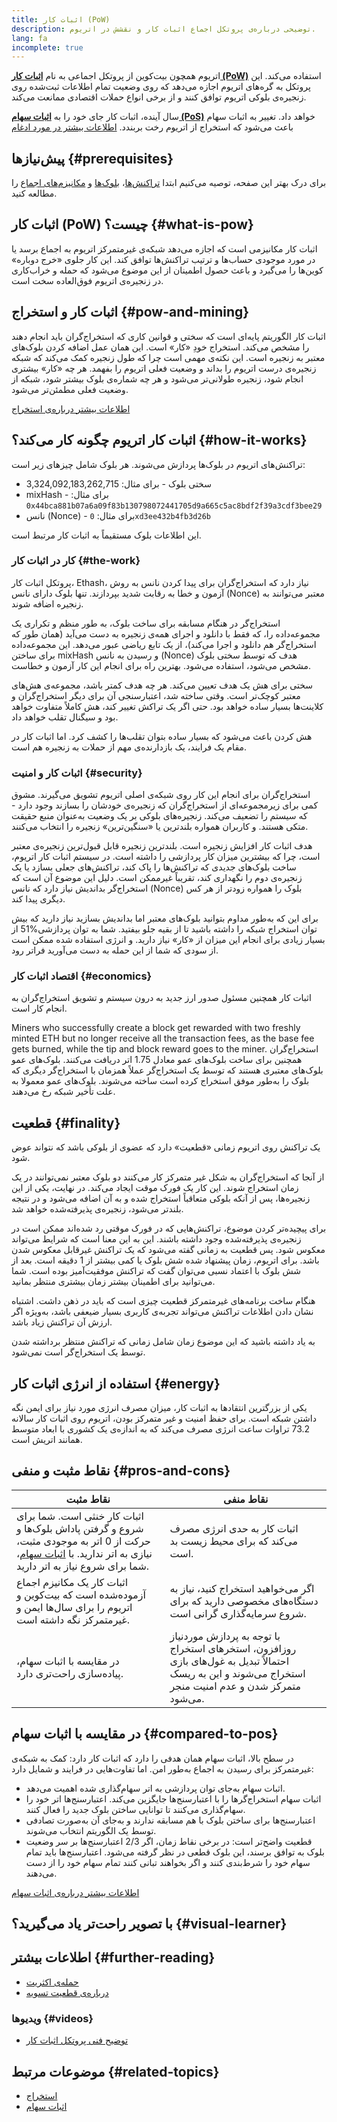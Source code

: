 ```yaml
---
title: اثبات کار (PoW)
description: توضیحی درباره‌ی پروتکل اجماع اثبات کار و نقشش در اتریوم.
lang: fa
incomplete: true
---
```


اتریوم همچون بیت‌کوین از پروتکل اجماعی به نام **[اثبات کار (PoW)](https://wikipedia.org/wiki/Proof_of_work)** استفاده می‌کند. این پروتکل به گره‌های اتریوم اجازه می‌دهد که روی وضعیت تمام اطلاعات ثبت‌شده روی زنجیره‌ی بلوکی اتریوم توافق کنند و از برخی انواع حملات اقتصادی ممانعت می‌کند.

سال آینده،‌ اثبات کار جای خود را به **[اثبات سهام (PoS)](/developers/docs/consensus-mechanisms/pos)** خواهد داد. تغییر به اثبات سهام باعث می‌شود که استخراج از اتریوم رخت بربندد. [اطلاعات بیشتر در مورد ادغام](/roadmap/merge/)

## پیش‌نیازها {#prerequisites}

برای درک بهتر این صفحه، توصیه می‌کنیم ابتدا [تراکنش‌ها](/developers/docs/transactions/)‏، [بلوک‌ها](/developers/docs/blocks/) و [مکانیزم‌های اجماع](/developers/docs/consensus-mechanisms/) را مطالعه کنید.

## اثبات کار (PoW) چیست؟ {#what-is-pow}

اثبات کار مکانیزمی است که اجازه می‌دهد شبکه‌ی غیرمتمرکز اتریوم به اجماع برسد یا در مورد موجودی حساب‌ها و ترتیب تراکنش‌ها توافق کند. این کار جلوی «خرج دوباره» کوین‌ها را می‌گیرد و باعث حصول اطمینان از این موضوع می‌شود که حمله و خراب‌کاری در زنجیره‌ی اتریوم فوق‌العاده سخت است.

## اثبات کار و استخراج {#pow-and-mining}

اثبات کار الگوریتم پایه‌ای است که سختی و قوانین کاری که استخراج‌گران باید انجام دهند را مشخص می‌کند. استخراج خودِ «کار» است. این همان عمل اضافه کردن بلوک‌های معتبر به زنجیره است. این نکته‌ی مهمی است چرا که طول زنجیره‌ کمک می‌کند که شبکه زنجیره‌ی درست اتریوم را بداند و وضعیت فعلی اتریوم را بفهمد. هر چه «کار» بیشتری انجام شود، زنجیره طولانی‌تر می‌شود و هر چه شماره‌ی بلوک بیشتر شود، شبکه از وضعیت فعلی مطمئن‌تر می‌شود.

[اطلاعات بیشتر درباره‌ی استخراج](/developers/docs/consensus-mechanisms/pow/mining/)

## اثبات کار اتریوم چگونه کار می‌کند؟ {#how-it-works}

تراکنش‌های اتریوم در بلوک‌ها پردازش می‌شوند. هر بلوک شامل چیزهای زیر است:

- سختی بلوک - برای مثال: 3,324,092,183,262,715
- mixHash - برای مثال: <span class="long-ethereum-address">`0x44bca881b07a6a09f83b130798072441705d9a665c5ac8bdf2f39a3cdf3bee29`</span>
- نانس (Nonce) - برای مثال: `0xd3ee432b4fb3d26b`

این اطلاعات بلوک مستقیماً به اثبات کار مرتبط است.

### کار در اثبات کار {#the-work}

پروتکل اثبات کار، Ethash، نیاز دارد که استخراج‌گران برای پیدا کردن نانس به روش آزمون و خطا به رقابت شدید بپردازند. تنها بلوک دارای نانس (Nonce) معتبر می‌توانند به زنجیره اضافه شوند.

استخراج‌گر در هنگام مسابقه برای ساخت بلوک، به طور منظم و تکراری یک مجموعه‌داده را، که فقط با دانلود و اجرای همه‌ی زنجیره به دست می‌آید (همان طور که استخراج‌گر هم دانلود و اجرا می‌کند)، از یک تابع ریاضی عبور می‌دهد. این مجموعه‌داده برای ساختن mixHash و رسیدن به نانس (Nonce) هدف که توسط سختی بلوک مشخص می‌شود، استفاده می‌شود. بهترین راه برای انجام این کار آزمون و خطاست.

سختی برای هش یک هدف تعیین می‌کند. هر چه هدف کمتر باشد، مجموعه‌ی هش‌های معتبر کوچک‌تر است. وقتی ساخته شد، اعتبارسنجی آن برای دیگر استخراج‌گران و کلاینت‌ها بسیار ساده خواهد بود. حتی اگر یک تراکش تغییر کند، هش کاملاً متفاوت خواهد بود و سیگنال تقلب خواهد داد.

هش کردن باعث می‌شود که بسیار ساده بتوان تقلب‌ها را کشف کرد. اما اثبات کار در مقام یک فرایند، یک بازدارنده‌ی مهم از حملات به زنجیره‌ هم است.

### اثبات کار و امنیت {#security}

استخراج‌گران برای انجام این کار روی شبکه‌ی اصلی اتریوم تشویق می‌گیرند. مشوق کمی برای زیرمجموعه‌ای از استخراج‌گران که زنجیره‌ی خودشان را بسازند وجود دارد - که سیستم را تضعیف می‌کند. زنجیره‌های بلوکی بر یک وضعیت به‌عنوان منبع حقیقت متکی هستند. و کاربران همواره بلندترین یا «سنگین‌ترین» زنجیره‌ را انتخاب می‌کنند.

هدف اثبات کار افزایش زنجیره است. بلندترین زنجیره قابل قبول‌ترین زنجیره‌ی معتبر است، چرا که بیشترین میزان کار پردازشی را داشته است. در سیستم اثبات کار اتریوم، ساخت بلوک‌های جدیدی که تراکنش‌ها را پاک کند، تراکنش‌های جعلی بسازد یا یک زنجیره‌ی دوم را نگهداری کند، تقریباً غیرممکن است. دلیل این موضوع آن است که استخراج‌گر بداندیش نیاز دارد که نانس (Nonce) بلوک را همواره زودتر از هر کس دیگری پیدا کند.

برای این که به‌طور مداوم بتوانید بلوک‌های معتبر اما بداندیش بسازید نیاز دارید که بیش از ‎51%‏ توان استخراج شبکه را داشته باشید تا از بقیه جلو بیفتید. شما به توان پردازشی بسیار زیادی برای انجام این میزان از «کار» نیاز دارید. و انرژی استفاده شده ممکن است از سودی که شما از این حمله به دست می‌آورید فراتر رود.

### اقتصاد اثبات کار {#economics}

اثبات کار همچنین مسئول صدور ارز جدید به درون سیستم و تشویق استخراج‌گران به انجام کار است.

Miners who successfully create a block get rewarded with two freshly minted ETH but no longer receive all the transaction fees, as the base fee gets burned, while the tip and block reward goes to the miner. استخراج‌گران همچنین برای ساخت بلوک‌های عمو معادل 1.75 اتر دریافت می‌کنند. بلوک‌های عمو بلوک‌های معتبری هستند که توسط یک استخراج‌گر عملاً همزمان با استخراج‌گر دیگری که بلوک را به‌طور موفق استخراج کرده است ساخته می‌شوند. بلوک‌های عمو معمولا به علت تأخیر شبکه رخ می‌دهند.

## قطعیت {#finality}

یک تراکنش روی اتریوم زمانی «قطعیت» دارد که عضوی از بلوکی باشد که نتواند عوض شود.

از آنجا که استخراج‌گران به شکل غیر متمرکز کار می‌کنند دو بلوک معتبر نمی‌توانند در یک زمان استخراج شوند. این کار یک فورک موقت ایجاد می‌کند. در نهایت، یکی از این زنجیره‌ها، پس از آنکه بلوکی متعاقباً استخراج شده و به آن اضافه می‌شود و در نتیجه بلندتر می‌شود، زنجیره‌ی پذیرفته‌شده خواهد شد.

برای پیچیده‌تر کردن موضوع، تراکنش‌هایی که در فورک موقتی رد شده‌اند ممکن است در زنجیره‌ی پذیرفته‌شده وجود داشته باشند. این به این معنا است که شرایط می‌تواند معکوس شود. پس قطعیت به زمانی گفته می‌شود که یک تراکنش غیرقابل معکوس شدن باشد. برای اتریوم، زمان پیشنهاد شده شش بلوک یا کمی بیشتر از 1 دقیقه است. بعد از شش بلوک با اعتماد نسبی می‌توان گفت که تراکنش موفقیت‌آمیز بوده است. شما می‌توانید برای اطمینان بیشتر زمان بیشتری منتظر بمانید.

هنگام ساخت برنامه‌های غیرمتمرکز قطعیت چیزی است که باید در ذهن داشت. اشتباه نشان دادن اطلاعات تراکنش می‌تواند تجربه‌ی کاربری بسیار ضیعفی باشد، به‌ویژه اگر ارزش آن تراکنش زیاد باشد.

به یاد داشته باشید که این موضوع زمان شامل زمانی که تراکنش منتظر برداشته شدن توسط یک استخراج‌گر است نمی‌شود.

## استفاده از انرژی اثبات کار {#energy}

یکی از بزرگترین انتقادها به اثبات کار، میزان مصرف انرژی مورد نیاز برای ایمن نگه داشتن شبکه است. برای حفظ امنیت و غیر متمرکز بودن، اتریوم روی اثبات کار سالانه 73.2 تراوات ساعت انرژی مصرف می‌کند که به اندازه‌ی یک کشوری با ابعاد متوسط همانند اتریش است.

## نقاط مثبت و منفی {#pros-and-cons}

| نقاط مثبت                                                                                                                                                                                                  | نقاط منفی                                                                                                                                              |
| ---------------------------------------------------------------------------------------------------------------------------------------------------------------------------------------------------------- | ------------------------------------------------------------------------------------------------------------------------------------------------------ |
| اثبات کار خنثی است. شما برای شروع و گرفتن پاداش بلوک‌ها و حرکت از 0 اتر به موجودی مثبت، نیازی به اتر ندارید. با [اثبات سهام](/developers/docs/consensus-mechanisms/pos/)، شما برای شروع نیاز به اتر دارید. | اثبات کار به حدی انرژی مصرف می‌کند که برای محیط زیست بد است.                                                                                           |
| اثبات کار یک مکانیزم اجماع آزموده‌شده است که بیت‌کوین و اتریوم را برای سال‌ها ایمن و غیرمتمرکز نگه داشته است.                                                                                              | اگر می‌خواهید استخراج کنید، نیاز به دستگاه‌های مخصوصی دارید که برای شروع سرمایه‌گذاری گرانی است.                                                       |
| در مقایسه با اثبات سهام، پیاده‌سازی راحت‌تری دارد.                                                                                                                                                         | با توجه به پردازش موردنیاز روزافزون، استخرهای استخراج احتمالاً تبدیل به غول‌های بازی استخراج می‌شوند و این به ریسک متمرکز شدن و عدم امنیت منجر می‌شود. |

## در مقایسه با اثبات سهام {#compared-to-pos}

در سطح بالا، اثبات سهام همان هدفی را دارد که اثبات کار دارد: کمک به شبکه‌ی غیرمتمرکز برای رسیدن به اجماع به‌طور امن. اما تفاوت‌هایی در فرایند و شمایل دارد:

- اثبات سهام به‌جای توان پردازشی به اتر سهام‌گذاری شده اهمیت می‌دهد.
- اثبات سهام استخراج‌گرها را با اعتبارسنج‌ها جایگزین می‌کند. اعتبارسنج‌ها اتر خود را سهام‌گذاری می‌کنند تا توانایی ساختن بلوک جدید را فعال کنند.
- اعتبارسنج‌ها برای ساختن بلوک با هم مسابقه ندارند و به‌جای آن به‌صورت تصادفی توسط یک الگوریتم انتخاب می‌شوند.
- قطعیت واضح‌تر است: در برخی نقاط زمان، اگر 2/3 اعتبارسنج‌ها بر سر وضعیت بلوک به توافق برسند، این بلوک قطعی در نظر گرفته می‌شود. اعتبارسنج‌ها باید تمام سهام خود را شرط‌بندی کنند و اگر بخواهند تبانی کنند تمام سهام خود را از دست می‌دهند.

[اطلاعات بیشتر درباره‌ی اثبات سهام](/developers/docs/consensus-mechanisms/pos/)

## با تصویر راحت‌تر یاد می‌گیرید؟ {#visual-learner}

<YouTube id="3EUAcxhuoU4" />

## اطلاعات بیشتر {#further-reading}

- [حمله‌ی اکثریت](https://en.bitcoin.it/wiki/Majority_attack)
- [درباره‌ی قطعیت تسویه](https://blog.ethereum.org/2016/05/09/on-settlement-finality/)

### ویدیوها {#videos}

- [توضیح فنی پروتکل اثبات کار](https://youtu.be/9V1bipPkCTU)

## موضوعات مرتبط {#related-topics}

- [استخراج](/developers/docs/consensus-mechanisms/pow/mining/)
- [اثبات سهام](/developers/docs/consensus-mechanisms/pos/)
